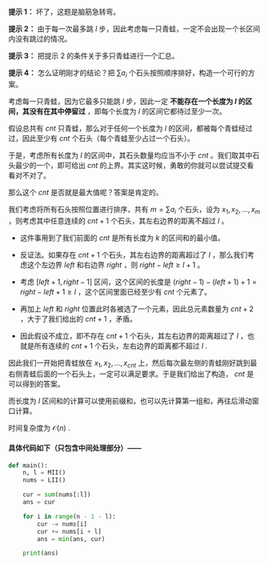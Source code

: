 **提示 1：** 坏了，这题是脑筋急转弯。

**提示 2：** 由于每一次最多跳 $l$ 步，因此考虑每一只青蛙，一定不会出现一个长区间内没有跳过的情况。

**提示 3：** 把提示 2 的条件关于多只青蛙进行一个汇总。

**提示 4：** 怎么证明刚才的结论？把 $\sum a_i$ 个石头按照顺序排好，构造一个可行的方案。

考虑每一只青蛙，因为它最多只能跳 $l$ 步，因此一定 **不能存在一个长度为 $l$ 的区间，其没有在其中停留过** ，即每个长度为 $l$ 的区间它都待过至少一次。

假设总共有 $cnt$ 只青蛙，那么对于任何一个长度为 $l$ 的区间，都被每个青蛙经过过，因此至少有 $cnt$ 个石头（每个青蛙至少占过一个石头）。

于是，考虑所有长度为 $l$ 的区间中，其石头数量均应当不小于 $cnt$ 。我们取其中石头最少的一个，即可给出 $cnt$ 的上界。其实这时候，勇敢的你就可以尝试提交看看对不对了。

那么这个 $cnt$ 是否就是最大值呢？答案是肯定的。

我们考虑将所有石头按照位置进行排序，共有 $m=\sum a_i$ 个石头，设为 $x_1,x_2,\dots,x_m$ ，则考虑其中任意连续的 $cnt+1$ 个石头，其左右边界的距离不超过 $l$ 。

- 这件事用到了我们前面的 $cnt$ 是所有长度为 $k$ 的区间和的最小值。

- 反证法。如果存在 $cnt+1$ 个石头，其左右边界的距离超过了 $l$ ，那么我们考虑这个左边界 $left$ 和右边界 $right$ ，则 $right-left\geq l+1$ 。

- 考虑 $[left+1,right-1]$ 区间，这个区间的长度是 $(right-1)-(left+1)+1=right-left+1\geq l$ ，这个区间里面已经至少有 $cnt$ 个元素了。

- 再加上 $left$ 和 $right$ 位置此时各被选了一个元素，因此总元素数量为 $cnt+2$ ，大于了我们给出的 $cnt+1$ ，矛盾。

- 因此假设不成立，即不存在 $cnt+1$ 个石头，其左右边界的距离超过了 $l$ ，也就是所有连续的 $cnt+1$ 个石头，左右边界的距离都不超过 $l$ .

因此我们一开始把青蛙放在 $x_1,x_2,\dots, x_{cnt}$ 上，然后每次最左侧的青蛙刚好跳到最右侧青蛙后面的一个石头上，一定可以满足要求。于是我们给出了构造， $cnt$ 是可以得到的答案。

而长度为 $l$ 区间和的计算可以使用前缀和，也可以先计算第一组和，再往后滑动窗口计算。

时间复杂度为 $\mathcal{O}(n)$ .

#### 具体代码如下（只包含中间处理部分）——

```Python []
def main():
    n, l = MII()
    nums = LII()

    cur = sum(nums[:l])
    ans = cur

    for i in range(n - 1 - l):
        cur -= nums[i]
        cur += nums[i + l]
        ans = min(ans, cur)

    print(ans)
```
